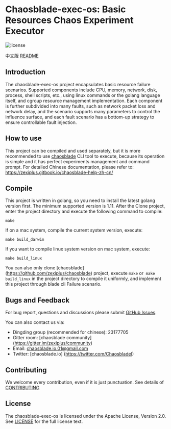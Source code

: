 # Chaosblade-exec-os: Basic Resources Chaos Experiment Executor
![license](https://img.shields.io/github/license/zexiplus/chaosblade.svg)

中文版 [README](README_CN.md)

## Introduction
The chaosblade-exec-os project encapsulates basic resource failure scenarios. Supported components include CPU, memory, network, disk, process, shell scripts, etc., using linux commands or the golang language itself, and cgroup resource management implementation. Each component is further subdivided into many faults, such as network packet loss and network delay, and the scenario supports many parameters to control the influence surface, and each fault scenario has a bottom-up strategy to ensure controllable fault injection.

## How to use
This project can be compiled and used separately, but it is more recommended to use [chaosblade](https://github.com/zexiplus/chaosblade) CLI tool to execute, because its operation is simple and it has perfect experiments management and command prompt. For detailed Chinese documentation, please refer to: https://zexiplus.gitbook.io/chaosblade-help-zh-cn/

## Compile
This project is written in golang, so you need to install the latest golang version first. The minimum supported version is 1.11. After the Clone project, enter the project directory and execute the following command to compile:
```shell script
make
```
If on a mac system, compile the current system version, execute:
```shell script
make build_darwin
```
If you want to compile linux system version on mac system, execute:
```shell script
make build_linux
```
You can also only clone [chaosblade] (https://github.com/zexiplus/chaosblade) project, execute `make` or` make build_linux` in the project directory to compile it uniformly, and implement this project through blade cli Failure scenario.

## Bugs and Feedback
For bug report, questions and discussions please submit [GitHub Issues](https://github.com/zexiplus/chaosblade/issues). 

You can also contact us via:
* Dingding group (recommended for chinese): 23177705
* Gitter room: [chaosblade community] (https://gitter.im/zexiplus/community)
* Email: chaosblade.io.01@gmail.com
* Twitter: [chaosblade.io] (https://twitter.com/ChaosbladeI)

## Contributing
We welcome every contribution, even if it is just punctuation. See details of [CONTRIBUTING](CONTRIBUTING.md)

## License
The chaosblade-exec-os is licensed under the Apache License, Version 2.0. See [LICENSE](LICENSE) for the full license text.
